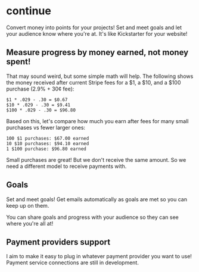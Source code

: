 # continue

Convert money into points for your projects! Set and meet goals and let your audience know where you're at. It's like Kickstarter for your website!

## Measure progress by money earned, not money spent!

That may sound weird, but some simple math will help. The following shows the money received after current Stripe fees for a $1, a $10, and a $100 purchase (2.9% + 30&cent; fee):

```
$1 * .029 - .30 = $0.67
$10 * .029 - .30 = $9.41
$100 * .029 - .30 = $96.80
```

Based on this, let's compare how much you earn after fees for many small purchases vs fewer larger ones:

```
100 $1 purchases: $67.00 earned
10 $10 purchases: $94.10 earned
1 $100 purchase: $96.80 earned
```

Small purchases are great! But we don't receive the same amount. So we need a different model to receive payments with.

## Goals

Set and meet goals! Get emails automatically as goals are met so you can keep up on them.

You can share goals and progress with your audience so they can see where you're all at!

## Payment providers support

I aim to make it easy to plug in whatever payment provider you want to use! Payment service connections are still in development.
